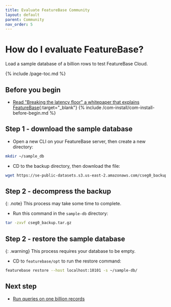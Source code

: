 ```yaml
---
title: Evaluate FeatureBase Community
layout: default
parent: Community
nav_order: 5
---
```


# How do I evaluate FeatureBase?

Load a sample database of a billion rows to test FeatureBase Cloud.

{% include /page-toc.md %}

## Before you begin

* [Read "Breaking the latency floor" a whitepaper that explains FeatureBase](https://www.featurebase.com/blog/breaking-the-latency-floor-white-paper){:target="_blank"}
{% include /com-install/com-install-before-begin.md %}

## Step 1 - download the sample database

* Open a new CLI on your FeatureBase server, then create a new directory:
```sh
mkdir ~/sample_db
```
* CD to the backup directory, then download the file:
```sh
wget https://se-public-datasets.s3.us-east-2.amazonaws.com/cseg0_backup.tar.gz
```

## Step 2 - decompress the backup

{: .note}
This process may take some time to complete.

* Run this command in the `sample-db` directory:
```sh
tar -zxvf cseg0_backup.tar.gz
```

## Step 2 - restore the sample database

{: .warning}
This process requires your database to be empty.

* CD to `featurebase/opt` to run the restore command:
```sh
featurebase restore --host localhost:10101 -s ~/sample-db/
```

## Next step

* [Run queries on one billion records](/docs/sql-guide/examples/sql-eg-select/sql-eg-select-sample-db)
